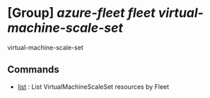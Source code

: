# [Group] _azure-fleet fleet virtual-machine-scale-set_

virtual-machine-scale-set

## Commands

- [list](/Commands/azure-fleet/fleet/virtual-machine-scale-set/_list.md)
: List VirtualMachineScaleSet resources by Fleet
